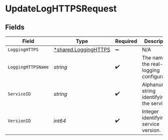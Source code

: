 # UpdateLogHTTPSRequest


## Fields

| Field                                                       | Type                                                        | Required                                                    | Description                                                 | Example                                                     |
| ----------------------------------------------------------- | ----------------------------------------------------------- | ----------------------------------------------------------- | ----------------------------------------------------------- | ----------------------------------------------------------- |
| `LoggingHTTPS`                                              | [*shared.LoggingHTTPS](../../models/shared/logginghttps.md) | :heavy_minus_sign:                                          | N/A                                                         |                                                             |
| `LoggingHTTPSName`                                          | *string*                                                    | :heavy_check_mark:                                          | The name for the real-time logging configuration.           | test-log-endpoint                                           |
| `ServiceID`                                                 | *string*                                                    | :heavy_check_mark:                                          | Alphanumeric string identifying the service.                | SU1Z0isxPaozGVKXdv0eY                                       |
| `VersionID`                                                 | *int64*                                                     | :heavy_check_mark:                                          | Integer identifying a service version.                      | 1                                                           |
